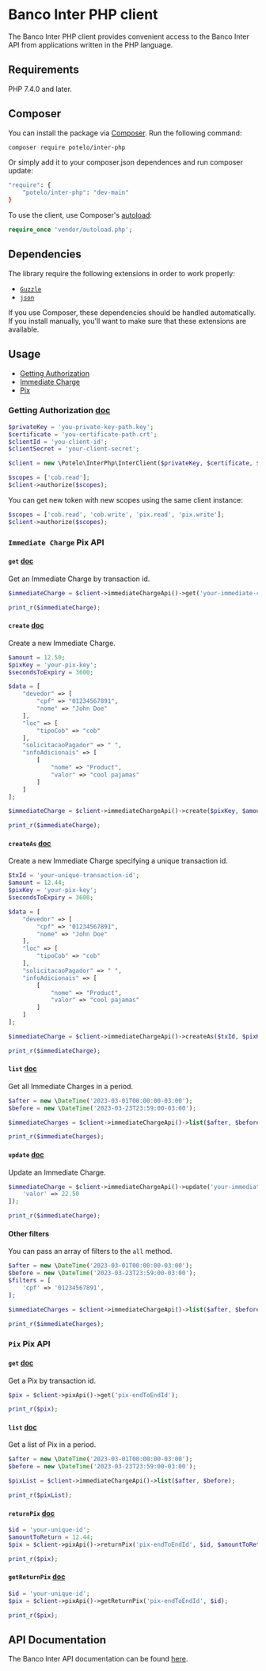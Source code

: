 # Banco Inter PHP client

The Banco Inter PHP client provides convenient access to the Banco Inter API from
applications written in the PHP language.

## Requirements

PHP 7.4.0 and later.

## Composer

You can install the package via [Composer](http://getcomposer.org/). Run the following command:

```bash
composer require potelo/inter-php
```

Or simply add it to your composer.json dependences and run composer update:

```bash
"require": {
    "potelo/inter-php": "dev-main"
}
```
To use the client, use Composer's [autoload](https://getcomposer.org/doc/01-basic-usage.md#autoloading):

```php
require_once 'vendor/autoload.php';
```
## Dependencies

The library require the following extensions in order to work properly:

-   [`Guzzle`](https://github.com/guzzle/guzzle)
-   [`json`](https://secure.php.net/manual/en/book.json.php)

If you use Composer, these dependencies should be handled automatically. If you install manually, you'll want to make sure that these extensions are available.

## Usage

* [Getting Authorization](#getting-authorization)
* [Immediate Charge](#immediate-charge)
* [Pix](#pix)

### <a name="getting-authorization"></a>Getting Authorization [doc](https://developers.bancointer.com.br/reference/token-1)

```php
$privateKey = 'you-private-key-path.key';
$certificate = 'you-certificate-path.crt';
$clientId = 'you-client-id';
$clientSecret = 'your-client-secret';

$client = new \Potelo\InterPhp\InterClient($privateKey, $certificate, $clientId, $clientSecret);

$scopes = ['cob.read'];
$client->authorize($scopes);
```

You can get new token with new scopes using the same client instance:

```php
$scopes = ['cob.read', 'cob.write', 'pix.read', 'pix.write'];
$client->authorize($scopes);
```

### <a name="immediate-charge"></a>`Immediate Charge` Pix API

#### `get` [doc](https://developers.bancointer.com.br/reference/get_cob-txid-1)

Get an Immediate Charge by transaction id.

```php
$immediateCharge = $client->immediateChargeApi()->get('your-immediate-charge-txid');

print_r($immediateCharge);
```

#### `create` [doc](https://developers.bancointer.com.br/reference/post_cob-1)

Create a new Immediate Charge.

```php
$amount = 12.50;
$pixKey = 'your-pix-key';
$secondsToExpiry = 3600;

$data = [
    "devedor" => [
        "cpf" => "01234567891",
        "nome" => "John Doe"
    ],
    "loc" => [
        "tipoCob" => "cob"
    ],
    "solicitacaoPagador" => " ",
    "infoAdicionais" => [
        [
            "nome" => "Product",
            "valor" => "cool pajamas"
        ]
    ]
];

$immediateCharge = $client->immediateChargeApi()->create($pixKey, $amount, $secondsToExpiry, $data);

print_r($immediateCharge);
```

#### `createAs` [doc](https://developers.bancointer.com.br/reference/put_cob-txid-1)

Create a new Immediate Charge specifying a unique transaction id.

```php
$txId = 'your-unique-transaction-id';
$amount = 12.44;
$pixKey = 'your-pix-key';
$secondsToExpiry = 3600;

$data = [
    "devedor" => [
        "cpf" => "01234567891",
        "nome" => "John Doe"
    ],
    "loc" => [
        "tipoCob" => "cob"
    ],
    "solicitacaoPagador" => " ",
    "infoAdicionais" => [
        [
            "nome" => "Product",
            "valor" => "cool pajamas"
        ]
    ]
];

$immediateCharge = $client->immediateChargeApi()->createAs($txId, $pixKey, $amount, $secondsToExpiry, $data);

print_r($immediateCharge);
```

#### `list` [doc](https://developers.bancointer.com.br/reference/get_cob-1)

Get all Immediate Charges in a period.

```php
$after = new \DateTime('2023-03-01T00:00:00-03:00');
$before = new \DateTime('2023-03-23T23:59:00-03:00');

$immediateCharges = $client->immediateChargeApi()->list($after, $before);

print_r($immediateCharges);
```

#### `update` [doc](https://developers.bancointer.com.br/reference/patch_cob-txid-1)

Update an Immediate Charge.

```php
$immediateCharge = $client->immediateChargeApi()->update('your-immediate-charge-txid', [
    'valor' => 22.50
]);

print_r($immediateCharge);
```

#### Other filters

You can pass an array of filters to the `all` method.

```php
$after = new \DateTime('2023-03-01T00:00:00-03:00');
$before = new \DateTime('2023-03-23T23:59:00-03:00');
$filters = [
    'cpf' => '01234567891',
];

$immediateCharges = $client->immediateChargeApi()->list($after, $before, $filters);

print_r($immediateCharges);
```

### <a name="pix"></a>`Pix` Pix API

#### `get` [doc](https://developers.bancointer.com.br/reference/get_pix-e2eid-1)

Get a Pix by transaction id.

```php
$pix = $client->pixApi()->get('pix-endToEndId');

print_r($pix);
```

#### `list` [doc](https://developers.bancointer.com.br/reference/get_pix-1)

Get a list of Pix in a period.

```php
$after = new \DateTime('2023-03-01T00:00:00-03:00');
$before = new \DateTime('2023-03-23T23:59:00-03:00');

$pixList = $client->immediateChargeApi()->list($after, $before);

print_r($pixList);
```

#### `returnPix` [doc](https://developers.bancointer.com.br/reference/put_pix-e2eid-devolucao-id-1)

```php
$id = 'your-unique-id';
$amountToReturn = 12.44;
$pix = $client->pixApi()->returnPix('pix-endToEndId', $id, $amountToReturn);

print_r($pix);
```

#### `getReturnPix` [doc](https://developers.bancointer.com.br/reference/get_pix-e2eid-devolucao-id-1)

```php
$id = 'your-unique-id';
$pix = $client->pixApi()->getReturnPix('pix-endToEndId', $id);

print_r($pix);
```

## API Documentation

The Banco Inter API documentation can be found [here](https://developers.bancointer.com.br/).
